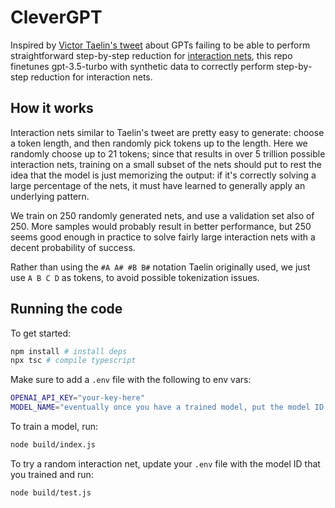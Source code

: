 # CleverGPT

Inspired by [Victor Taelin's
tweet](https://twitter.com/i/bookmarks/all?post_id=1776096481704804789)
about GPTs failing to be able to perform straightforward step-by-step
reduction for [interaction
nets](https://en.wikipedia.org/wiki/Interaction_nets), this repo finetunes
gpt-3.5-turbo with synthetic data to correctly perform step-by-step reduction
for interaction nets.

## How it works

Interaction nets similar to Taelin's tweet are pretty easy to generate: choose
a token length, and then randomly pick tokens up to the length. Here we
randomly choose up to 21 tokens; since that results in over 5 trillion possible
interaction nets, training on a small subset of the nets should put to rest the
idea that the model is just memorizing the output: if it's correctly solving a
large percentage of the nets, it must have learned to generally apply an
underlying pattern.

We train on 250 randomly generated nets, and use a validation set also of 250.
More samples would probably result in better performance, but 250 seems good
enough in practice to solve fairly large interaction nets with a decent
probability of success.

Rather than using the `#A A# #B B#` notation Taelin originally used, we just
use `A B C D` as tokens, to avoid possible tokenization issues.

## Running the code

To get started:

```bash
npm install # install deps
npx tsc # compile typescript
```

Make sure to add a `.env` file with the following to env vars:

```bash
OPENAI_API_KEY="your-key-here"
MODEL_NAME="eventually once you have a trained model, put the model ID here"
```

To train a model, run:

```bash
node build/index.js
```

To try a random interaction net, update your `.env` file with the model ID that
you trained and run:

```bash
node build/test.js
```
